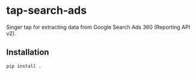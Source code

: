 # tap-search-ads

Singer tap for extracting data from Google Search Ads 360 (Reporting API v2).

## Installation

```bash
pip install .